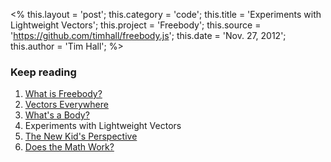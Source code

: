 <% 
    this.layout = 'post'; 
    this.category = 'code';
	this.title = 'Experiments with Lightweight Vectors';
    this.project = 'Freebody';
    this.source = 'https://github.com/timhall/freebody.js';
    this.date = 'Nov. 27, 2012';
    this.author = 'Tim Hall';
%>

### Keep reading

1. [What is Freebody?](./intro)
2. [Vectors Everywhere](./vectors)
3. [What's a Body?](./body)
4. Experiments with Lightweight Vectors
5. [The New Kid's Perspective](./perspective)
6. [Does the Math Work?](./math)